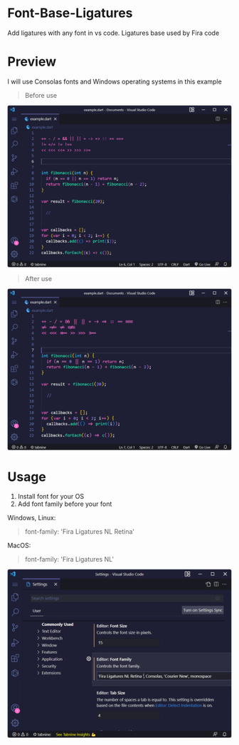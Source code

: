 # Font-Base-Ligatures
 Add ligatures with any font in vs code. Ligatures base used by Fira code

# Preview

I will use Consolas fonts and Windows operating systems in this example

> Before use

<img src="./images/example-1.png" >

> After use

<img src="./images/example-2.png" >

# Usage 
1. Install font for your OS
2. Add font family before your font

  Windows, Linux: 
> font-family: 'Fira Ligatures NL Retina'  

  MacOS: 
> font-family: 'Fira Ligatures NL'

<img src="./images/example-3.png" >